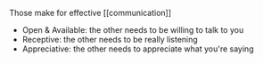 Those make for effective [[communication]]

- Open & Available: the other needs to be willing to talk to you
- Receptive: the other needs to be really listening
- Appreciative: the other needs to appreciate what you're saying